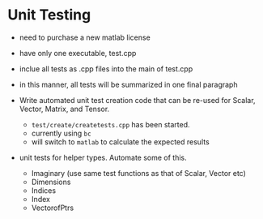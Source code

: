 # Unit Testing

* need to purchase a new matlab license
* have only one executable, test.cpp
* inclue all tests as .cpp files into the main of test.cpp
* in this manner, all tests will be summarized in one final paragraph

* Write automated unit test creation code that can be re-used for Scalar, Vector, Matrix, and Tensor.  
   * `test/create/createtests.cpp` has been started.  
   * currently using `bc`
   * will switch to `matlab` to calculate the expected results
   
   
* unit tests for helper types. Automate some of this.
   * Imaginary (use same test functions as that of Scalar, Vector etc)
   * Dimensions
   * Indices
   * Index
   * VectorofPtrs
